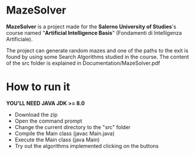 # MazeSolver
**MazeSolver** is a project made for the **Salerno University of Studies**'s course named "**Artificial Intelligence Basis**" (Fondamenti di Intelligenza Artificiale).

The project can generate random mazes and one of the paths to the exit is found by using some Search Algorithms studied in the course.
The content of the src folder is explained in Documentation/MazeSolver.pdf

# How to run it
**YOU'LL NEED JAVA JDK >= 8.0**

* Download the zip
* Open the command prompt
* Change the current directory to the "src" folder 
* Compile the Main class (javac Main.java)
* Execute the Main class (java Main)
* Try out the algorithms implemented clicking on the buttons
